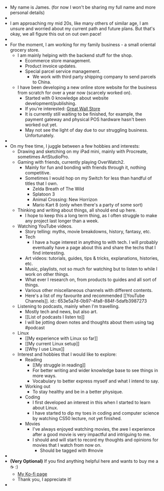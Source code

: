 - My name is James. 
  (for now I won't be sharing my full name and more personal details)
-
- I am approaching my mid 20s, like many others of similar age, I am unsure and worried about my current path and future plans.
  But that's okay, we all figure this out on out own pace!
-
- For the moment, I am working for my family business - a small oriental grocery store.
	- I am mainly helping with the backend stuff for the shop.
		- Ecommerce store management.
		- Product invoice updates.
		- Special parcel service management.
			- We work with third party shipping company to send parcels to China.
	- I have been developing a new online store website for the business from scratch for over a year now (scarcely worked on).
		- Started with 0 knowledge about website development/publishing.
		- If you're interested: [Great Wall Store](https://greatwallstore.com)
		- It is currently still waiting to be finished, for example, the payment gateway and physical POS hardware hasn't been worked out yet.
		- May not see the light of day due to our struggling business. Unfortunately.
-
- On my free time, I juggle between a few hobbies and interests:
	- Drawing and sketching on my iPad mini, mainly with Procreate, sometimes ArtStudioPro.
	- Gaming with friends, currently playing OverWatch2.
		- Mainly for fun and bonding with friends through it, nothing competitive.
		- Sometimes I would hop on my Switch for less than handful of titles that I own.
			- Zelda Breath of The Wild
			- Splatoon 3
			- Animal Crossing: New Horrizon
			- Mario Kart 8 (only when there's a party of some sort)
	- Thinking and writing about things, all should end up here.
		- I hope to keep this a long term thing, as I often struggle to make any project last longer than a week.
	- Watching YouTube videos.
		- Story telling: myths, movie breakdowns, history, fantasy, etc.
		- Tech
			- I have a huge interest in anything to with tech. I will probably eventually have a page about this and share the techs that I find interesting.
		- Art videos: tutorials, guides, tips & tricks, explanations, histories, etc.
		- Music, playlists, not so much for watching but to listen to while I work on other things.
		- What ever I research on, from products to guides and all sort of things.
		- Various other miscellaneous channels with different contents.
		- Here's a list of my favourite and recommended [[YouTube Channels]].
		  id:: 653e5a7d-0b97-4fa8-884f-5dafb3987273
	- Listening to podcasts, mainly when I'm travelling.
		- Mostly tech and news, but also art.
		- [[List of podcasts I listen to]]
		- I will be jotting down notes and thoughts about them using tag #podcast
	- Linux
		- [[My experience with Linux so far]]
		- [[My current Linux setup]]
		- [[Why I use Linux]]
	- Interest and hobbies that I would like to explore:
		- Reading
			- [[My struggle in reading]]
			- For better writing and wider knowledge base to see things in more ways.
			- Vocabulary to better express myself and what I intend to say.
		- Working out
			- To stay healthy and be in a better physique.
		- Coding
			- I first developed an interest in this when I started to learn about Linux.
			- I have started to dip my toes in coding and computer science by watching CS50 lecture, not yet finished.
		- Movies
			- I've always enjoyed watching movies, the awe I experience after a good movie is very impactful and intriguing to me.
			- I should and will start to record my thoughts and opinions for movies that I watch from now on.
				- Should be tagged with #movie
-
- **(Very Optional)** If you find anything helpful here and wants to buy me a ☕ :)
	- [My Ko-fi page](https://ko-fi.com/buttergrillcorn)
	- Thank you, I appreciate it!
-